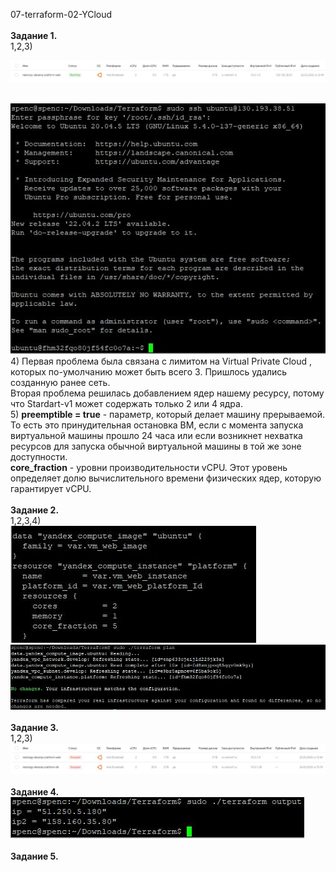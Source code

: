 <a name="virt02"></a> 07-terraform-02-YCloud <br><br>
<b>Задание 1. </b><br>
1,2,3) <div> <img src="https://github.com/RoadMania/netology_git/blob/main/screens/terraformVM.JPG"> </div> <br>
<div> <img src="https://github.com/RoadMania/netology_git/blob/main/screens/TerraformSSH.JPG"> </div>
4) Первая проблема была связана с лимитом на Virtual Private Cloud , которых по-умолчанию может быть всего 3. Пришлось удались созданную ранее сеть. <br>
Вторая проблема решилась добавлением ядер нашему ресурсу, потому что Stardart-v1 может содержать только 2 или 4 ядра. <br>
5) <b>preemptible = true</b> - параметр, который делает машину прерываемой. То есть это принудительная остановка ВМ, если с момента запуска виртуальной машины прошло 24 часа или если возникнет нехватка ресурсов для запуска обычной виртуальной машины в той же зоне доступности. <br>
<b>core_fraction</b> - уровни производительности vCPU. Этот уровень определяет долю вычислительного времени физических ядер, которую гарантирует vCPU.<br><br>
<b>Задание 2. </b><br>
1,2,3,4) <div> <img src="https://github.com/RoadMania/netology_git/blob/main/screens/terraform_vars.JPG"> </div>
<div> <img src="https://github.com/RoadMania/netology_git/blob/main/screens/terraform_vars_plan.JPG"> </div><br>
<b>Задание 3. </b><br>
1,2,3) <div> <img src="https://github.com/RoadMania/netology_git/blob/main/screens/terraform_VM2.JPG"> </div><br>
<b>Задание 4. </b><br>
<div> <img src="https://github.com/RoadMania/netology_git/blob/main/screens/terraform_output.JPG"> </div><br>
<b>Задание 5. </b><br
